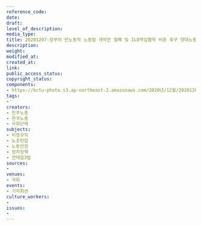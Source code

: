 ```yaml
---
reference_code: 
date: 
draft: 
level_of_description: 
media_type: 
title: 20201207-정부의 반노동적 노동법 개악안 철폐 및 ILO핵심협약 비준 촉구 양대노총 공동 기자회견
description: 
weight: 
modified_at: 
created_at: 
link: 
public_access_status: 
copyright_status: 
components:
- https://kctu-photo.s3.ap-northeast-2.amazonaws.com/2020년/12월/20201207-정부의+반노동적+노동법+개악안+철폐+및+ILO핵심협약+비준+촉구+양대노총+공동+기자회견/1280_5D44248.jpg
tags:
- 
creators:
- 민주노총
- 한국노총
- 사회단체
subjects:
- 비정규직
- 노조탄압
- 노동안전
- 정치정책
- 전태일3법
sources:
- 
venues:
- 국회
events:
- 기자회견
culture_workers:
- 
issues:
- 
---
```

